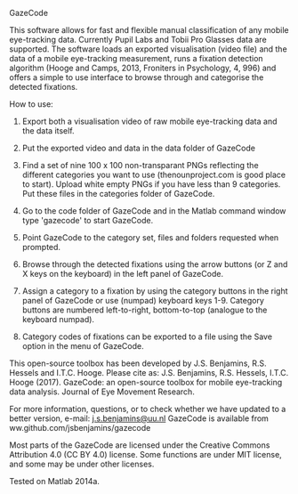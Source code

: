 GazeCode

This software allows for fast and flexible manual classification of any
mobile eye-tracking data. Currently Pupil Labs and Tobii Pro Glasses data 
are supported. The software loads an exported visualisation (video file) 
and the data of a mobile eye-tracking measurement, runs a fixation
detection algorithm (Hooge and  Camps, 2013, Froniters in Psychology, 4,
996) and offers a simple to use interface to browse through and
categorise the detected fixations.

How to use:
1) Export both a visualisation video of raw mobile eye-tracking data and
the data itself.

2) Put the exported video and data in the data folder of GazeCode

3) Find a set of nine 100 x 100 non-transparant PNGs reflecting the
different categories you want to use (thenounproject.com is good place to
start). Upload white empty PNGs if you have less than 9 categories. Put
these files in the categories folder of GazeCode.

4) Go to the code folder of GazeCode and in the Matlab command window
type 'gazecode' to start GazeCode.

5) Point GazeCode to the category set, files and folders requested when
prompted.

6) Browse through the detected fixations using the arrow buttons (or Z
and X keys on the keyboard) in the left panel of GazeCode.

7) Assign a category to a fixation by using the category buttons in the
right panel of GazeCode or use (numpad) keyboard keys 1-9. Category
buttons are numbered left-to-right, bottom-to-top (analogue to the
keyboard numpad).

8) Category codes of fixations can be exported to a file using the Save
option in the menu of GazeCode.

This open-source toolbox has been developed by J.S. Benjamins, R.S.
Hessels and I.T.C. Hooge. Please cite as:
J.S. Benjamins, R.S. Hessels, I.T.C. Hooge (2017). GazeCode: an
open-source toolbox for mobile eye-tracking data analysis. Journal of Eye
Movement Research.

For more information, questions, or to check whether we have updated to a
better version, e-mail: j.s.benjamins@uu.nl 
GazeCode is available from ww.github.com/jsbenjamins/gazecode

Most parts of the GazeCode are licensed under the Creative Commons
Attribution 4.0 (CC BY 4.0) license. Some functions are under MIT
license, and some may be under other licenses.

Tested on Matlab 2014a.
